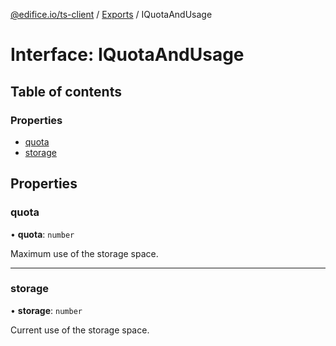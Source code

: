 [@edifice.io/ts-client](../README.md) / [Exports](../modules.md) / IQuotaAndUsage

# Interface: IQuotaAndUsage

## Table of contents

### Properties

- [quota](IQuotaAndUsage.md#quota)
- [storage](IQuotaAndUsage.md#storage)

## Properties

### quota

• **quota**: `number`

Maximum use of the storage space.

___

### storage

• **storage**: `number`

Current use of the storage space.
